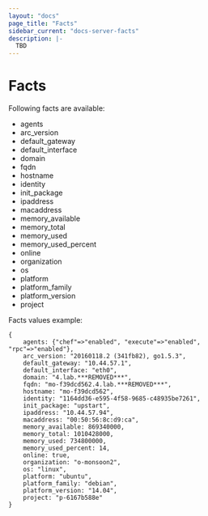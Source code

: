 ```yaml
---
layout: "docs"
page_title: "Facts"
sidebar_current: "docs-server-facts"
description: |-
  TBD
---
```


# Facts 

Following facts are available:

- agents
- arc_version
- default_gateway
- default_interface
- domain
- fqdn
- hostname
- identity
- init_package
- ipaddress
- macaddress
- memory_available
- memory_total
- memory_used
- memory_used_percent
- online
- organization
- os
- platform
- platform_family
- platform_version
- project

Facts values example:

```text
{
	agents: {"chef"=>"enabled", "execute"=>"enabled", "rpc"=>"enabled"},
	arc_version: "20160118.2 (341fb82), go1.5.3",
	default_gateway: "10.44.57.1",
	default_interface: "eth0",
	domain: "4.lab.***REMOVED***",
	fqdn: "mo-f39dcd562.4.lab.***REMOVED***",
	hostname: "mo-f39dcd562",
	identity: "1164dd36-e595-4f58-9685-c48935be7261",
	init_package: "upstart",
	ipaddress: "10.44.57.94",
	macaddress: "00:50:56:8c:d9:ca",
	memory_available: 869340000,
	memory_total: 1010428000,
	memory_used: 734800000,
	memory_used_percent: 14,
	online: true,
	organization: "o-monsoon2",
	os: "linux",
	platform: "ubuntu",
	platform_family: "debian",
	platform_version: "14.04",
	project: "p-6167b588e"
}
```